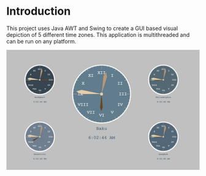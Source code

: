 # Introduction
This project uses Java AWT and Swing to create a GUI based visual depiction of 5 different time zones. This application is multithreaded and can be run on any platform. 

<img src="images/clocks.gif" width=800>
